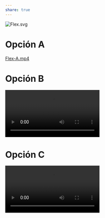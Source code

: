 ```yaml
---
share: true
---
```

![Flex.svg](img/Flex.svg)

# Opción A
[Flex-A.mp4](/cbsitges/docs/img/Flex-A.mp4)

# Opción B
![Flex-B.mp4](img/Flex-B.mp4)
# Opción C
![Flex-C.mp4](img/Flex-C.mp4)

